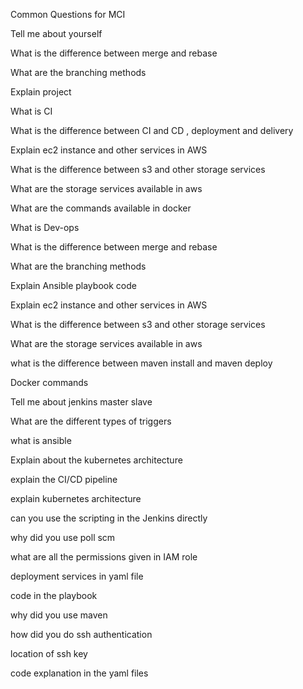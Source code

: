 Common Questions for MCI

Tell me about yourself 

What is the difference between merge and rebase


What are the branching methods

Explain project 

What is CI

What is the difference between CI and CD , deployment and delivery  

Explain ec2 instance and other services in AWS

What is the difference between s3 and other storage services

What are the storage services available in aws

What are the commands available in docker 

What is Dev-ops

What is the difference between merge and rebase

What are the branching methods

Explain Ansible playbook code

Explain ec2 instance and other services in AWS

What is the difference between s3 and other storage services

What are the storage services available in aws

what is the difference between maven install and maven deploy 

Docker commands

Tell me about jenkins master slave 

What are the different types of triggers

what is ansible

Explain about the kubernetes architecture 

explain the CI/CD pipeline 

explain kubernetes architecture 

can you use the scripting in the Jenkins directly 

why did you use poll scm

what are all the permissions given in IAM role

deployment services in yaml file

code in the playbook

why did you use maven

how did you do ssh authentication 

location of ssh key

code explanation in the yaml files 

